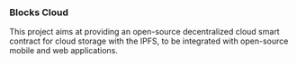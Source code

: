 ### Blocks Cloud

This project aims at providing an open-source decentralized cloud smart contract for cloud storage with the IPFS, to be integrated with open-source mobile and web applications.

